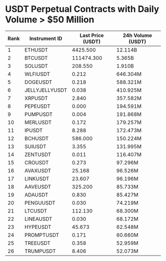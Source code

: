 # USDT Perpetual Contracts with Daily Volume > $50 Million

| Rank | Instrument ID | Last Price (USDT) | 24h Volume (USDT) |
|------|---------------|-------------------|-------------------|
| 1 | ETHUSDT | 4425.500 | 12.114B |
| 2 | BTCUSDT | 111474.300 | 5.365B |
| 3 | SOLUSDT | 208.550 | 1.910B |
| 4 | WLFIUSDT | 0.212 | 646.304M |
| 5 | DOGEUSDT | 0.218 | 588.321M |
| 6 | JELLYJELLYUSDT | 0.038 | 410.925M |
| 7 | XRPUSDT | 2.840 | 357.582M |
| 8 | PEPEUSDT | 0.000 | 194.591M |
| 9 | PUMPUSDT | 0.004 | 191.868M |
| 10 | MERLUSDT | 0.172 | 179.257M |
| 11 | IPUSDT | 8.288 | 172.473M |
| 12 | BCHUSDT | 586.000 | 150.224M |
| 13 | SUIUSDT | 3.355 | 131.995M |
| 14 | ZENTUSDT | 0.011 | 116.407M |
| 15 | CROUSDT | 0.273 | 97.296M |
| 16 | AVAXUSDT | 25.168 | 96.526M |
| 17 | LINKUSDT | 23.607 | 96.196M |
| 18 | AAVEUSDT | 325.200 | 85.733M |
| 19 | ADAUSDT | 0.830 | 85.427M |
| 20 | PENGUUSDT | 0.030 | 74.219M |
| 21 | LTCUSDT | 112.130 | 68.300M |
| 22 | LINEAUSDT | 0.030 | 68.172M |
| 23 | HYPEUSDT | 45.673 | 62.548M |
| 24 | PROMPTUSDT | 0.171 | 60.660M |
| 25 | TREEUSDT | 0.358 | 52.959M |
| 26 | TRUMPUSDT | 8.406 | 52.073M |
